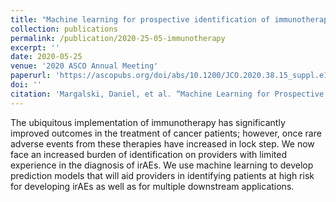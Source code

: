 ```yaml
---
title: "Machine learning for prospective identification of immunotherapy related adverse events (irAEs)"
collection: publications
permalink: /publication/2020-25-05-immunotherapy
excerpt: ''
date: 2020-05-25
venue: '2020 ASCO Annual Meeting'
paperurl: 'https://ascopubs.org/doi/abs/10.1200/JCO.2020.38.15_suppl.e14064'
doi: ''
citation: 'Margalski, Daniel, et al. “Machine Learning for Prospective Identification of Immunotherapy Related Adverse Events (Iraes).” Journal of Clinical Oncology, vol. 38, no. 15_suppl, 2020, https://doi.org/10.1200/jco.2020.38.15_suppl.e14064. '
---
```


The ubiquitous implementation of immunotherapy has significantly improved outcomes in the treatment of cancer patients; however, once rare adverse events from these therapies have increased in lock step. We now face an increased burden of identification on providers with limited experience in the diagnosis of irAEs. We use machine learning to develop prediction models that will aid providers in identifying patients at high risk for developing irAEs as well as for multiple downstream applications.